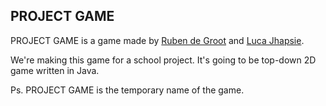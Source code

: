 ## PROJECT GAME

PROJECT GAME is a game made by [Ruben de Groot](https://github.com/47b3n) and [Luca Jhapsie](https://github.com/lucajhapsie).

We're making this game for a school project. It's going to be top-down 2D game written in Java.

Ps. PROJECT GAME is the temporary name of the game.
